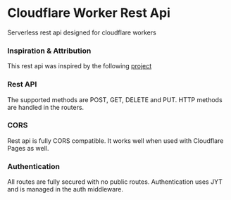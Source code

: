 # Cloudflare Worker Rest Api
Serverless rest api designed for cloudflare workers

### Inspiration & Attribution
This rest api was inspired by the following [project](https://github.com/rajtatata/cloudflare-worker-rest-api)

### Rest API
The supported methods are POST, GET, DELETE and PUT.  HTTP methods are handled in the routers.

### CORS
Rest api is fully CORS compatible. It works well when used with Cloudflare Pages as well.

### Authentication
All routes are fully secured with no public routes. Authentication uses JYT and is managed in the auth middleware.

